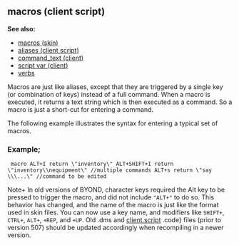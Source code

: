 ## macros (client script)
**See also:**
+   [macros (skin)](/ref/%7Bskin%7D/macros.md) 
+   [aliases (client script)](/ref/client/var/script/alias.md) 
+   [command_text (client)](/ref/client/var/command_text.md) 
+   [script var (client)](/ref/client/var/script.md) 
+   [verbs](/ref/verb.md) 


Macros are just like aliases, except that they are triggered by
a single key (or combination of keys) instead of a full command. When a
macro is executed, it returns a text string which is then executed as a
command. So a macro is just a short-cut for entering a command.


The following example illustrates the syntax for entering a
typical set of macros.
### Example;

```
 macro ALT+I return \"inventory\" ALT+SHIFT+I return
\"inventory\\nequipment\" //multiple commands ALT+s return \"say
\\\...\" //command to be edited 
```

Note+ In old versions of BYOND, character keys required the Alt key to
be pressed to trigger the macro, and did not include `"ALT+"` to do so.
This behavior has changed, and the name of the macro is just like the
format used in skin files. You can now use a key name, and modifiers
like `SHIFT+`, `CTRL+`, `ALT+`, `+REP`, and `+UP`. Old .dms and
[client.script](/ref/client/var/script.md) .code} files (prior to version 507)
should be updated accordingly when recompiling in a newer version.